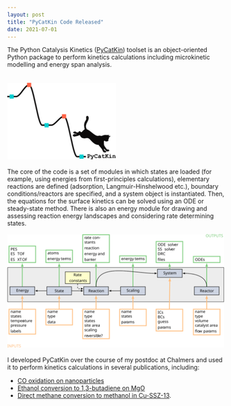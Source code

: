 ```yaml
---
layout: post
title: "PyCatKin Code Released"
date: 2021-07-01
---
```


<p align="justify">
 
 The Python Catalysis Kinetics (<a href="https://github.com/aab64/PyCatKin">PyCatKin</a>) toolset is an object-oriented Python package 
  to perform kinetics calculations including microkinetic modelling and energy span analysis.  
  <br/>
  <br/>
  <img src="/images/avatar.png" width="250"/>
  <br/>
  <br/>
  The core of the code is a set of modules in which states are loaded 
  (for example, using energies from first-principles calculations), 
  elementary reactions are defined (adsorption, Langmuir-Hinshelwood etc.), 
  boundary conditions/reactors are specified, and a system object is instantiated. 
  Then, the equations for the surface kinetics can be solved using an ODE or steady-state method. 
  There is also an energy module for drawing and assessing reaction energy landscapes 
  and considering rate determining states. 
  <br/>
  <br/>
  <img src="/images/code_layout.svg" width="500"/>
  <br/>
  <br/>
  I developed PyCatKin over the course of my postdoc at Chalmers and 
  used it to perform kinetics calculations in several publications, including:    
 <ul>
  <li><a href="https://pubs.acs.org/doi/10.1021/acsnano.1c01537">CO oxidation on nanoparticles</a></li>
  <li><a href="https://doi.org/10.26434/chemrxiv.13118420.v2">Ethanol conversion to 1,3-butadiene on MgO</a></li>
  <li><a href="https://doi.org/10.1021/acs.jpcc.1c04062">Direct methane conversion to methanol in Cu-SSZ-13</a>.</li>
 </ul>
</p>

<p>
  <br/>
  <br/>
</p>
